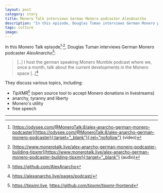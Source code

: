 ```yaml
---
layout: post
category: story
title: Monero Talk interviews German Monero podcaster AlexAnarcho
description: "In this episode, Douglas Tuman interviews German Monero podcaster AlexAnarcho."
tags: culture
image: 
---
```


In this Monero Talk episode[^1]'[^2], Douglas Tuman interviews German Monero podcaster *AlexAnarcho*[^3]:

> [..] I host the german speaking Monero Mumble podcast where we, once a month, talk about the current developments in the Monero space [..][^4]

They discuss various topics, including:

- *TipXMR*[^5] (open source tool to accept Monero donations in livestreams)
- anarchy, tyranny and liberty
- Monero's utility
- free speech

---

[^1]: [https://odysee.com/@MoneroTalk:8/alex-anarcho-german-monero-podcaster](https://odysee.com/@MoneroTalk:8/alex-anarcho-german-monero-podcaster){:target="_blank"}{:rel="nofollow"} (video)
[^2]: [https://www.monerotalk.live/alex-anarcho-german-monero-podcaster-building-tipxmr](https://www.monerotalk.live/alex-anarcho-german-monero-podcaster-building-tipxmr){:target="_blank"} (audio)
[^3]: https://github.com/AlexAnarcho
[^4]: https://alexanarcho.live/pages/podcast/
[^5]: https://tipxmr.live, https://github.com/tipxmr/tipxmr-frontend

